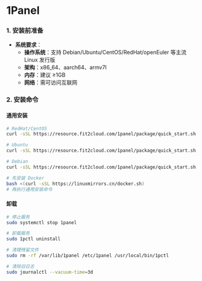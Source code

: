 1Panel
=

### 1. 安装前准备
- **系统要求**：
    - **操作系统**：支持 Debian/Ubuntu/CentOS/RedHat/openEuler 等主流 Linux 发行版
    - **架构**：x86_64、aarch64、armv7l
    - **内存**：建议 ≥1GB
    - **网络**：需可访问互联网

### 2. 安装命令
#### 通用安装
```bash
# RedHat/CentOS
curl -sSL https://resource.fit2cloud.com/1panel/package/quick_start.sh -o quick_start.sh && sh quick_start.sh

# Ubuntu
curl -sSL https://resource.fit2cloud.com/1panel/package/quick_start.sh -o quick_start.sh && sudo bash quick_start.sh

# Debian
curl -sSL https://resource.fit2cloud.com/1panel/package/quick_start.sh -o quick_start.sh && bash quick_start.sh

# 先安装 Docker
bash <(curl -sSL https://linuxmirrors.cn/docker.sh)
# 再执行通用安装命令
```

#### 卸载
```bash
# 停止服务
sudo systemctl stop 1panel

# 卸载服务
sudo 1pctl uninstall

# 清理残留文件
sudo rm -rf /var/lib/1panel /etc/1panel /usr/local/bin/1pctl

# 清除旧日志
sudo journalctl --vacuum-time=3d
```
